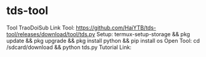 # tds-tool
Tool TraoDoiSub
Link Tool: https://github.com/HaiYTB/tds-tool/releases/download/tool/tds.py
Setup: termux-setup-storage && pkg update && pkg upgrade && pkg install python && pip install os
Open Tool: cd /sdcard/download && python tds.py
Tutorial Link: 
